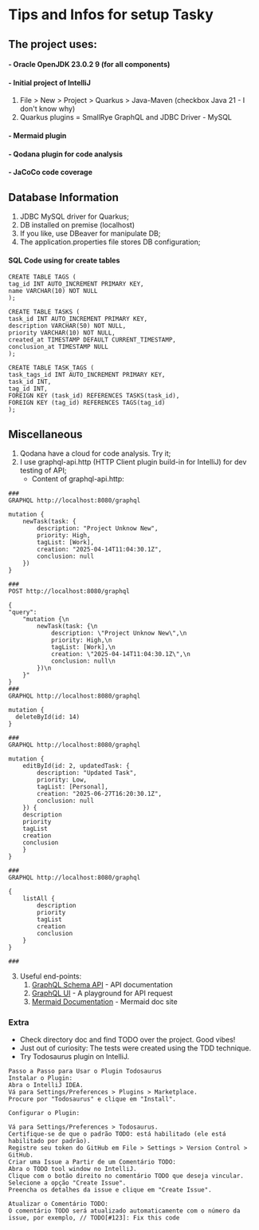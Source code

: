 # Tips and Infos for setup Tasky 

## The project uses:
   
#### - Oracle OpenJDK 23.0.2 9 (for all components)
#### - Initial project of IntelliJ 
1. File > New > Project > Quarkus > Java-Maven (checkbox Java 21 - I don't know why)
2. Quarkus plugins = SmallRye GraphQL and JDBC Driver - MySQL

#### - Mermaid plugin
#### - Qodana plugin for code analysis
#### - JaCoCo code coverage

## Database Information
1. JDBC MySQL driver for Quarkus;
2. DB installed on premise (localhost)
3. If you like, use DBeaver for manipulate DB;
4. The application.properties file stores DB configuration;
#### SQL Code using for create tables
```tsql
CREATE TABLE TAGS (
tag_id INT AUTO_INCREMENT PRIMARY KEY,
name VARCHAR(10) NOT NULL
);

CREATE TABLE TASKS (
task_id INT AUTO_INCREMENT PRIMARY KEY,
description VARCHAR(50) NOT NULL,
priority VARCHAR(10) NOT NULL,
created_at TIMESTAMP DEFAULT CURRENT_TIMESTAMP,
conclusion_at TIMESTAMP NULL
);

CREATE TABLE TASK_TAGS (
task_tags_id INT AUTO_INCREMENT PRIMARY KEY,
task_id INT,
tag_id INT,
FOREIGN KEY (task_id) REFERENCES TASKS(task_id),
FOREIGN KEY (tag_id) REFERENCES TAGS(tag_id)
);
```
## Miscellaneous
1. Qodana have a cloud for code analysis. Try it;
2. I use graphql-api.http (HTTP Client plugin build-in for IntelliJ) for dev testing of API;
   - Content of graphql-api.http:
```http request
###
GRAPHQL http://localhost:8080/graphql

mutation {
    newTask(task: {
        description: "Project Unknow New",
        priority: High,
        tagList: [Work],
        creation: "2025-04-14T11:04:30.1Z",
        conclusion: null
    })
}

###
POST http://localhost:8080/graphql

{
"query":
    "mutation {\n
        newTask(task: {\n
            description: \"Project Unknow New\",\n
            priority: High,\n
            tagList: [Work],\n
            creation: \"2025-04-14T11:04:30.1Z\",\n
            conclusion: null\n
        })\n
    }"
}
###
GRAPHQL http://localhost:8080/graphql

mutation {
  deleteById(id: 14)
}

###
GRAPHQL http://localhost:8080/graphql

mutation {
    editById(id: 2, updatedTask: {
        description: "Updated Task",
        priority: Low,
        tagList: [Personal],
        creation: "2025-06-27T16:20:30.1Z",
        conclusion: null
    }) {
    description
    priority
    tagList
    creation
    conclusion
    }
}

###
GRAPHQL http://localhost:8080/graphql

{
    listAll {
        description
        priority
        tagList
        creation
        conclusion
    }
}

###
```
3. Useful end-points:
   1. [GraphQL Schema API](http://localhost:8080/graphql/schema.graphql) - API documentation 
   2. [GraphQL UI](http://localhost:8080/q/graphql-ui/) - A playground for API request
   3. [Mermaid Documentation](https://mermaid.js.org/intro/) - Mermaid doc site 
### Extra
+ Check directory doc and find TODO over the project. Good vibes!
+ Just out of curiosity: The tests were created using the TDD technique.
+ Try Todosaurus plugin on IntelliJ.
```
Passo a Passo para Usar o Plugin Todosaurus
Instalar o Plugin:
Abra o IntelliJ IDEA.
Vá para Settings/Preferences > Plugins > Marketplace.
Procure por "Todosaurus" e clique em "Install".

Configurar o Plugin:

Vá para Settings/Preferences > Todosaurus.
Certifique-se de que o padrão TODO: está habilitado (ele está habilitado por padrão).
Registre seu token do GitHub em File > Settings > Version Control > GitHub.
Criar uma Issue a Partir de um Comentário TODO:
Abra o TODO tool window no IntelliJ.
Clique com o botão direito no comentário TODO que deseja vincular.
Selecione a opção "Create Issue".
Preencha os detalhes da issue e clique em "Create Issue".

Atualizar o Comentário TODO:
O comentário TODO será atualizado automaticamente com o número da issue, por exemplo, // TODO[#123]: Fix this code
```